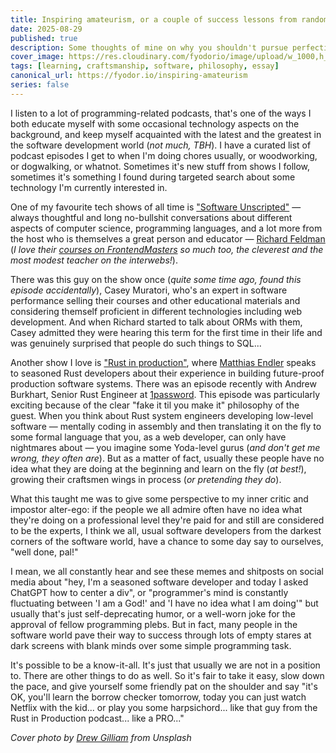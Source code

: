 ```yaml
---
title: Inspiring amateurism, or a couple of success lessons from random podcast episodes
date: 2025-08-29
published: true
description: Some thoughts of mine on why you shouldn't pursue perfection in everything and rather choose focusing on something.
cover_image: https://res.cloudinary.com/fyodorio/image/upload/w_1000,h_420,c_fill,g_auto,q_auto,f_auto/v1719057524/fun_qbhhbk.jpg
tags: [learning, craftsmanship, software, philosophy, essay]
canonical_url: https://fyodor.io/inspiring-amateurism
series: false
---
```


I listen to a lot of programming-related podcasts, that's one of the ways I both educate myself with some occasional technology aspects on the background, and keep myself acquainted with the latest and the greatest in the software development world (_not much, TBH_). I have a curated list of podcast episodes I get to when I'm doing chores usually, or woodworking, or dogwalking, or whatnot. Sometimes it's new stuff from shows I follow, sometimes it's something I found during targeted search about some technology I'm currently interested in.

One of my favourite tech shows of all time is ["Software Unscripted"](https://feeds.acast.com/public/shows/software-unscripted) — always thoughtful and long no-bullshit conversations about different aspects of computer science, programming languages, and a lot more from the host who is themselves a great person and educator — [Richard Feldman](https://github.com/rtfeldman) (_I love their [courses on FrontendMasters](https://frontendmasters.com/teachers/richard-feldman/) so much too, the cleverest and the most modest teacher on the interwebs!_).

There was this guy on the show once (_quite some time ago, found this episode accidentally_), Casey Muratori, who's an expert in software performance selling their courses and other educational materials and considering themself proficient in different technologies including web development. And when Richard started to talk about ORMs with them, Casey admitted they were hearing this term for the first time in their life and was genuinely surprised that people do such things to SQL...

Another show I love is ["Rust in production"](https://corrode.dev/podcast/), where [Matthias Endler](https://github.com/mre) speaks to seasoned Rust developers about their experience in building future-proof production software systems. There was an episode recently with Andrew Burkhart, Senior Rust Engineer at [1password](https://1password.com). This episode was particularly exciting because of the clear "fake it til you make it" philosophy of the guest. When you think about Rust system engineers developing low-level software — mentally coding in assembly and then translating it on the fly to some formal language that you, as a web developer, can only have nightmares about — you imagine some Yoda-level gurus (_and don't get me wrong, they often are_). But as a matter of fact, usually these people have no idea what they are doing at the beginning and learn on the fly (_at best!_), growing their craftsmen wings in process (_or pretending they do_).

What this taught me was to give some perspective to my inner critic and impostor alter-ego: if the people we all admire often have no idea what they're doing on a professional level they're paid for and still are considered to be the experts, I think we all, usual software developers from the darkest corners of the software world, have a chance to some day say to ourselves, "well done, pal!"

I mean, we all constantly hear and see these memes and shitposts on social media about "hey, I'm a seasoned software developer and today I asked ChatGPT how to center a div", or "programmer's mind is constantly fluctuating between 'I am a God!' and 'I have no idea what I am doing'" but usually that's just self-deprecating humor, or a well-worn joke for the approval of fellow programming plebs. But in fact, many people in the software world pave their way to success through lots of empty stares at dark screens with blank minds over some simple programming task.

It's possible to be a know-it-all. It's just that usually we are not in a position to. There are other things to do as well. So it's fair to take it easy, slow down the pace, and give yourself some friendly pat on the shoulder and say "it's OK, you'll learn the borrow checker tomorrow, today you can just watch Netflix with the kid... or play you some harpsichord... like that guy from the Rust in Production podcast... like a PRO..."

_Cover photo by [Drew Gilliam](https://unsplash.com/@drewgilliam) from Unsplash_
      